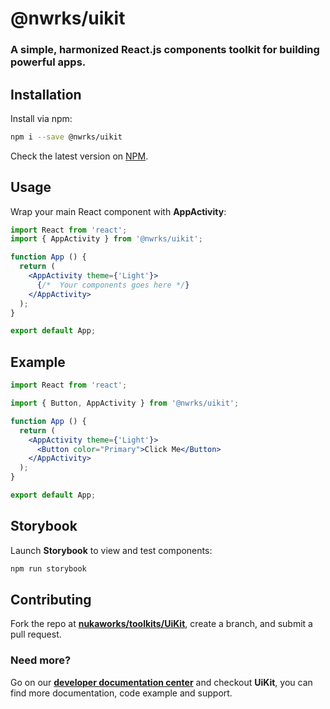 # @nwrks/uikit

### A simple, harmonized React.js components toolkit for building powerful apps.

## Installation

Install via npm:

```bash
npm i --save @nwrks/uikit
```

Check the latest version on [NPM](https://www.npmjs.com/package/@nwrks/uikit).

## Usage

Wrap your main React component with **AppActivity**:

```jsx
import React from 'react';
import { AppActivity } from '@nwrks/uikit';

function App () {
  return (
    <AppActivity theme={'Light'}>
      {/*  Your components goes here */}
    </AppActivity>
  );
}

export default App;
```

## Example

```jsx
import React from 'react';

import { Button, AppActivity } from '@nwrks/uikit';

function App () {
  return (
    <AppActivity theme={'Light'}>
      <Button color="Primary">Click Me</Button>
    </AppActivity>
  );
}

export default App;
```

## Storybook

Launch **Storybook** to view and test components:

```bash
npm run storybook
```

## Contributing

Fork the repo at **[nukaworks/toolkits/UiKit](https://git.nuka.works/nukaworks/toolkits/UiKit)**, create a branch, and
submit a pull request.

### Need more?

Go on our **[developer documentation center](https://developer.nuka.works/)** and checkout **UiKit**, you can find more
documentation, code example and support.

